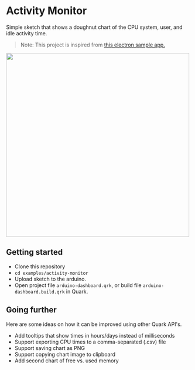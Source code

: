 # Activity Monitor
Simple sketch that shows a doughnut chart of the CPU system, user, and idle activity time.

> Note: This project is inspired from [this electron sample app.](https://github.com/electron/simple-samples/tree/master/activity-monitor)

<p align="left">
    <img src="https://i.imgur.com/oSEeu18.png" width="500">
</p>

## Getting started

- Clone this repository
- `cd examples/activity-monitor`
- Upload sketch to the arduino.
- Open project file `arduino-dashboard.qrk`, or build file `arduino-dashboard.build.qrk` in Quark.

## Going further

Here are some ideas on how it can be improved using other Quark API's.

- Add tooltips that show times in hours/days instead of milliseconds
- Support exporting CPU times to a comma-separated (.csv) file
- Support saving chart as PNG
- Support copying chart image to clipboard
- Add second chart of free vs. used memory